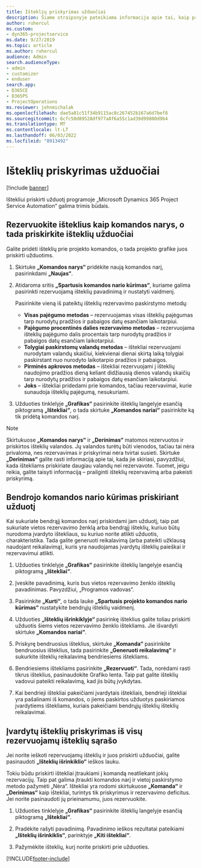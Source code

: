 ```yaml
---
title: Išteklių priskyrimas užduočiai
description: Šiame straipsnyje pateikiama informacija apie tai, kaip priskirti išteklius užduotims.
author: ruhercul
ms.custom:
- dyn365-projectservice
ms.date: 9/27/2019
ms.topic: article
ms.author: ruhercul
audience: Admin
search.audienceType:
- admin
- customizer
- enduser
search.app:
- D365CE
- D365PS
- ProjectOperations
ms.reviewer: johnmichalak
ms.openlocfilehash: dae5a81c51f34b9115ac8c267452b167a6d7bef8
ms.sourcegitcommit: 6cfc50d89528df977a8f6a55c1ad39d99800d9b4
ms.translationtype: MT
ms.contentlocale: lt-LT
ms.lasthandoff: 06/03/2022
ms.locfileid: "8913492"
---
```

# <a name="assign-a-resource-to-a-task"></a>Išteklių priskyrimas užduočiai

[!include [banner](../includes/psa-now-project-operations.md)]

Ištekliui priskirti užduotį programoje „Microsoft Dynamics 365 Project Service Automation“ galima trimis būdais.

## <a name="book-a-resource-as-a-team-member-and-then-assign-the-resource-to-a-task"></a>Rezervuokite išteklius kaip komandos narys, o tada priskirkite išteklių užduočiai

Galite pridėti išteklių prie projekto komandos, o tada projekto grafike juos priskirti užduotims.

1. Skirtuke **„Komandos narys“** pridėkite naują komandos narį, pasirinkdami **„Naujas“**. 

2. Atidaroma sritis **„Spartusis komandos nario kūrimas“**, kuriame galima pasirinkti rezervuojamą išteklių pavadinimą ir nustatyti vaidmenį. 

    Pasirinkite vieną iš pateiktų išteklių rezervavimo paskirstymo metodų:

    - **Visas pajėgumo metodas** – rezervuojamas visas išteklių pajėgumas tarp nurodytų pradžios ir pabaigos datų esančiam laikotarpiui.
    - **Pajėgumo procentinės dalies rezervavimo metodas** – rezervuojama išteklių pajėgumo dalis procentais tarp nurodytų pradžios ir pabaigos datų esančiam laikotarpiui.
    - **Tolygiai paskirstomų valandų metodas** – ištekliai rezervuojami nurodytam valandų skaičiui, kiekvienai dienai skirtą laiką tolygiai paskirstant nuo nurodyto laikotarpio pradžios ir pabaigos.
    - **Pirminės apkrovos metodas** – ištekliai rezervuojami į išteklių naudojimo pradžios dieną keliant didžiausią dienos valandų skaičių tarp nurodytų pradžios ir pabaigos datų esančiam laikotarpiui.
    - **Joks** – ištekliai pridedami prie komandos, tačiau rezervavimai, kurie sunaudoja išteklių pajėgumą, nesukuriami.

3. Užduoties tinklelyje **„Grafikas“** pasirinkite išteklių langelyje esančią piktogramą **„Ištekliai“**, o tada skirtuke **„Komandos nariai“** pasirinkite ką tik pridėtą komandos narį. 

> [!NOTE]
> Skirtukuose **„Komandos narys“** ir **„Derinimas“** matomos rezervuotos ir priskirtos išteklių valandos. Jų valandos turėtų būti vienodos, tačiau tai nėra privaloma, nes rezervavimas ir priskyrimai nėra tvirtai susieti. Skirtuke **„Derinimas“** galite rasti informaciją apie tai, kada jie skiriasi, pavyzdžiui, kada ištekliams priskiriate daugiau valandų nei rezervavote. Tuomet, jeigu reikia, galite taisyti informaciją – prailginti išteklių rezervavimą arba pakeisti priskyrimą.

## <a name="create-a-generic-team-member-through-task-assignment"></a>Bendrojo komandos nario kūrimas priskiriant užduotį

Kai sukuriate bendrąjį komandos narį priskirdami jam užduotį, taip pat sukuriate vietos rezervavimo ženklą arba bendrąjį išteklių, kuriuo būtų nurodoma įvardyto ištekliaus, su kuriuo norite atlikti užduotis, charakteristika. Tada galite generuoti reikalavimą (arba pateikti užklausą naudojant reikalavimą), kuris yra naudojamas įvardytų išteklių paieškai ir rezervavimui atlikti.

1. Užduoties tinklelyje **„Grafikas“** pasirinkite išteklių langelyje esančią piktogramą **„Ištekliai“**.

2. Įveskite pavadinimą, kuris bus vietos rezervavimo ženklo išteklių pavadinimas. Pavyzdžiui, „Programos vadovas“.

3. Pasirinkite **„Kurti“**, o tada lauke **„Spartusis projekto komandos nario kūrimas“** nustatykite bendrųjų išteklių vaidmenį.

4. Užduoties **„Išteklių išrinkiklyje“** pasirinkę išteklius galite toliau priskirti užduotis šiems vietos rezervavimo ženklo ištekliams. Jie išvardyti skirtuke **„Komandos nariai“**.

5. Priskyrę bendruosius išteklius, skirtuke **„Komanda“** pasirinkite bendruosius išteklius, tada pasirinkite **„Generuoti reikalavimą“** ir sukurkite išteklių reikalavimą bendriesiems ištekliams.

6. Bendriesiems ištekliams pasirinkite **„Rezervuoti“**. Tada, norėdami rasti tikrus išteklius, pasinaudokite Grafiko lenta. Taip pat galite išteklių vadovui pateikti reikalavimą, kad jis būtų įvykdytas.

7. Kai bendrieji ištekliai pakeičiami įvardytais ištekliais, bendrieji ištekliai yra pašalinami iš komandos, o jiems paskirtos užduotys paskiriamos įvardytiems ištekliams, kuriais pakeičiami bendrųjų išteklių išteklių reikalavimai.

## <a name="assign-a-named-resource-from-the-list-of-all-bookable-resources"></a>Įvardytų išteklių priskyrimas iš visų rezervuojamų išteklių sąrašo

Jei norite ieškoti rezervuojamų išteklių ir juos priskirti užduočiai, galite pasinaudoti **„Išteklių išrinkiklio“** ieškos lauku.

Tokiu būdu priskirti ištekliai įtraukiami į komandą neatliekant jokių rezervacijų. Taip pat galima įtraukti komandos narį ir vietoj paskirstymo metodo pažymėti „Nėra“. Ištekliai yra rodomi skirtukuose **„Komanda“** ir **„Derinimas“** kaip ištekliai, turintys tik priskyrimus ir rezervavimo deficitus. Jei norite pasinaudoti jų prieinamumu, juos rezervuokite.

1. Užduoties tinklelyje **„Grafikas“** pasirinkite išteklių langelyje esančią piktogramą **„Ištekliai“**.

2. Pradėkite rašyti pavadinimą. Pavadinimo ieškos rezultatai pateikiami **„Išteklių išrinkiklis“**, parinktyje **„Kiti ištekliai“**.

3. Pažymėkite išteklių, kurį norite priskirti prie užduoties.



[!INCLUDE[footer-include](../includes/footer-banner.md)]
